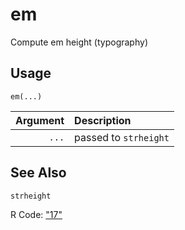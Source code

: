 em
==

Compute em height (typography)

Usage
-----

    em(...)
    
| Argument | Description           |
| -------: | :-------------------- |
|    `...` | passed to `strheight` |

See Also
--------

`strheight`

R Code: ["17"](../../../1/7/0/em.R)
